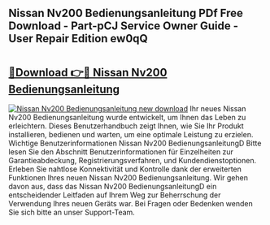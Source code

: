 ## Nissan Nv200 Bedienungsanleitung PDf Free Download - Part-pCJ Service Owner Guide - User Repair Edition ew0qQ

# <h2><a href="http://df2ivr.blite.top/?on=Nissan+Nv200+Bedienungsanleitung">🔗Download 👉🔴 Nissan Nv200 Bedienungsanleitung</a></h2>

[![Nissan Nv200 Bedienungsanleitung new download](https://i.imgur.com/lujVjoI.png)](http://df2ivr.blite.top/?on=Nissan+Nv200+Bedienungsanleitung)
Ihr neues Nissan Nv200 Bedienungsanleitung wurde entwickelt, um Ihnen das Leben zu erleichtern. Dieses Benutzerhandbuch zeigt Ihnen, wie Sie Ihr Produkt installieren, bedienen und warten, um eine optimale Leistung zu erzielen. Wichtige Benutzerinformationen Nissan Nv200 BedienungsanleitungD Bitte lesen Sie den Abschnitt Benutzerinformationen für Einzelheiten zur Garantieabdeckung, Registrierungsverfahren, und Kundendienstoptionen. Erleben Sie nahtlose Konnektivität und Kontrolle dank der erweiterten Funktionen Ihres neuen Nissan Nv200 Bedienungsanleitung. Wir gehen davon aus, dass das Nissan Nv200 BedienungsanleitungD ein entscheidender Leitfaden auf Ihrem Weg zur Beherrschung der Verwendung Ihres neuen Geräts war. Bei Fragen oder Bedenken wenden Sie sich bitte an unser Support-Team.
